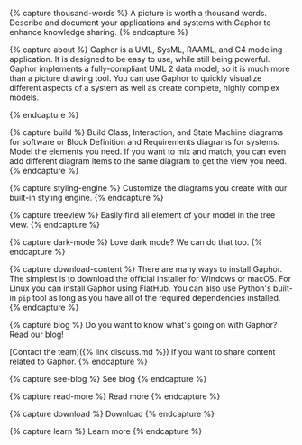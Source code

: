 {% capture thousand-words %}
A picture is worth a thousand words. Describe and document your applications and
systems with Gaphor to enhance knowledge sharing.
{% endcapture %}

{% capture about %}
Gaphor is a UML, SysML, RAAML, and C4 modeling application. It is designed
to be easy to use, while still being powerful. Gaphor implements a
fully-compliant UML 2 data model, so it is much more than a picture
drawing tool. You can use Gaphor to quickly visualize different aspects
of a system as well as create complete, highly complex models.

{% endcapture %}

{% capture build %}
Build Class, Interaction, and State Machine diagrams for software
or Block Definition and Requirements diagrams for systems. Model
the elements you need. If you want to mix and match, you can even
add different diagram items to the same diagram to get the view you
need.
{% endcapture %}

{% capture styling-engine %}
Customize the diagrams you create with our built-in styling engine.
{% endcapture %}

{% capture treeview %}
Easily find all element of your model in the tree view.
{% endcapture %}

{% capture dark-mode %}
Love dark mode? We can do that too.
{% endcapture %}

{% capture download-content %}
There are many ways to install Gaphor.
The simplest is to download the official installer for Windows or macOS.
For Linux you can install Gaphor using FlatHub.
You can also use Python's built-in `pip` tool as long as you have all of the
required dependencies installed.
{% endcapture %}

{% capture blog %}
Do you want to know what's going on with Gaphor? Read our blog!

[Contact the team]({% link discuss.md %})
if you want to share content related to Gaphor.
{% endcapture %}

{% capture see-blog %}
See blog
{% endcapture %}

{% capture read-more %}
Read more 
{% endcapture %}

{% capture download %}
Download
{% endcapture %}

{% capture learn %}
Learn more
{% endcapture %}
